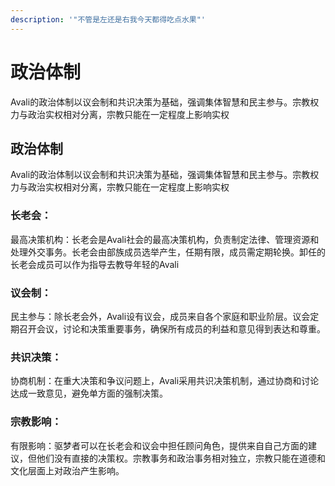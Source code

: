 ```yaml
---
description: '"不管是左还是右我今天都得吃点水果"'
---
```


# 政治体制

Avali的政治体制以议会制和共识决策为基础，强调集体智慧和民主参与。宗教权力与政治实权相对分离，宗教只能在一定程度上影响实权&#x20;

## 政治体制

Avali的政治体制以议会制和共识决策为基础，强调集体智慧和民主参与。宗教权力与政治实权相对分离，宗教只能在一定程度上影响实权

### **长老会：**

最高决策机构：长老会是Avali社会的最高决策机构，负责制定法律、管理资源和处理外交事务。长老会由部族成员选举产生，任期有限，成员需定期轮换。卸任的长老会成员可以作为指导去教导年轻的Avali

### **议会制：**

民主参与：除长老会外，Avali设有议会，成员来自各个家庭和职业阶层。议会定期召开会议，讨论和决策重要事务，确保所有成员的利益和意见得到表达和尊重。

### 共识决策：

协商机制：在重大决策和争议问题上，Avali采用共识决策机制，通过协商和讨论达成一致意见，避免单方面的强制决策。

### 宗教影响：

有限影响：驱梦者可以在长老会和议会中担任顾问角色，提供来自自己方面的建议，但他们没有直接的决策权。宗教事务和政治事务相对独立，宗教只能在道德和文化层面上对政治产生影响。
